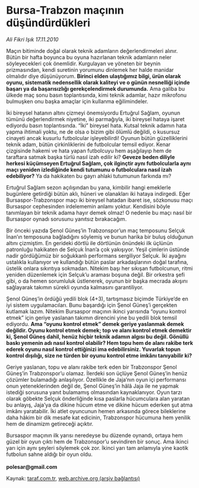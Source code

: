# Bursa-Trabzon maçının düşündürdükleri

*Ali Fikri Işık 17.11.2010*

<div class="yazi"><p>Maçın bitiminde doğal olarak teknik adamların değerlendirmeleri alınır. Bütün bir hafta boyunca bu oyuna hazırlanan teknik adamların neler söyleyecekleri çok önemlidir. Kurgulayan ve yöneten bir beynin prizmasından, kendi suretinin yorumunu dinlemek her halde manidar olmalıdır diye düşünüyorum. <b>Birinci elden ulaştığımız bilgi, ürün olarak oyunu, sistematik nedensellik olarak kaliteyi ve o günün nesnelliği içinde başarı ya da başarısızlığı gerekçelendirmek durumunda.</b> Ama galiba bu ülkede maç sonu basın toplantısında, kimi teknik adamlar, hazır mikrofonu bulmuşken onu başka amaçlar için kullanma eğilimindeler.</p>
<p>İki bireysel hatanın altını çizmeyi önemsiyordu Ertuğrul Sağlam, oyunun tümünü değerlendirmek niyetine, iki parmağıyla, iki bireysel hataya işaret ediyordu basın toplantısında. “İki” bireysel hata. Kutsal teknik adamın hata yapma ihtimali yoktu, ne de olsa o bizim gibi ölümlü değildi, o kusursuz cinayeti ancak kusurlu futbolcular işleyebilirdi! Oyunun bütün güzelliklerini teknik adam, bütün çirkinliklerini de futbolcular temsil ediyor. Kenar çizgisinde hakemi ve hata yapan futbolcuyu hem aşağılayıp hem de taraftara satmak başka türlü nasıl izah edilir ki? <b>Geveze beden diliyle herkesi küçümseyen Ertuğrul Sağlam, çok ilginçtir aynı futbolcularla aynı maçı yeniden izlediğinde kendi tutumunu o futbolculara nasıl izah edebiliyor?</b> Ya da hakikaten bu gayrı ahlaki tutumunun farkında mı?</p>
<p>Ertuğrul Sağlam sezon açılışından bu yana, kimbilir hangi emeklerle bugünlere getirdiği bütün aklı, hüneri ve olanakları iki hataya indirgedi. Eğer Bursaspor-Trabzonspor maçı iki bireysel hatadan ibaret ise, sözkonusu maçı Bursaspor cephesinden irdelememin anlamı yoktur. Kendisini böyle tanımlayan bir teknik adama hayır demek olmaz! O nedenle bu maçı nasıl bir Bursaspor oynadı sorusunu yanıtsız bırakacağım.</p>
<p>Bir önceki yazıda Şenol Güneş’in Trabzonspor’un maç temposunu Selçuk İnan’ın temposuna bağladığını söylemiş ve bunun harika bir buluş olduğunun altını çizmiştim. En gerideki dörtlü ile dörtlünün önündeki ilk üçlünün patronluğu hakikaten de Selçuk İnan’a çok yakışıyor. Yeşil çimlerin üstünde nadir gördüğümüz bir soğukkanlı performans sergiliyor Selçuk. İki ayağını ustalıkla kullanıyor ve kullandığı bütün paslar arkadaşlarının doğal tarafına, üstelik onlara sıkıntıya sokmadan. Nitekim başı her sıkışan futbolcunun, ritmi yeniden düzenlemek için Selçuk’u araması boşuna değil. Bir orkestra şefi gibi, o da hemen sorumluluk üstlenerek, oyunun bir başka mecrada akışını sağlayarak takımın sürekli oyunda kalmasını garantiliyor.</p>
<p>Şenol Güneş’in ördüğü yedili blok (4+3), tartışmasız biçimde Türkiye’de en iyi sistem uygulamacıları. Bunu başardığı için Şenol Güneş’i gerçekten kutlamak lazım. Nitekim Bursaspor maçının ikinci yarısında “oyunu kontrol etmek” için geriye yaslanan takımın direncini yine bu yedili blok temsil ediyordu. <b>Ama “oyunu kontrol etmek” demek geriye yaslanmak demek değildir. Oyunu kontrol etmek demek; top ve alanı kontrol etmek demektir ki, Şenol Güneş dahil, henüz hiçbir teknik adamın algısı bu değil. Gönüllü baskı yemenin adı nasıl kontrol olabilir? Hem topu hem de alanı rakibe terk ederek oyunu nasıl kontrol ettiğinizi ima edebilirsiniz. Yuvarlak topun kontrol dışılığı, size ne türden bir oyunu kontrol etme imkânı tanıyabilir ki? </b></p>
<p>Geriye yaslanan, topu ve alanı rakibe terk eden bir Trabzonspor Şenol Güneş’in Trabzonspor’u olamaz. İlerdeki son üçlüye Şenol Güneş’in henüz çözümler bulamadığı anlaşılıyor. Özellikle de Jaja’nın oyun içi performansı onun yeteneklerinden değil de, Şenol Güneş’in hâlâ Jaja ile ne yapmak istediği sorusuna yanıt bulamamış olmasından kaynaklanıyor. Oyun tarzı olarak göbekte Selçuk önderliğinde kısa paslarla hücumculara alan yaratan bu anlayış, Jaja’ya da dikine hücum etme ve dikine hücum ederken şut atma imkânı yaratabilir. İki atlet oyuncunun hemen arkasında görece bileklerine daha hâkim bir dik mesafe kat edicinin, Trabzonspor hücumuna hem yenilik hem de dinamizm getireceği açıktır.</p>
<p>Bursaspor maçının ilk yarısı neredeyse bu düzende oynandı, ortaya hem güzel bir oyun çıktı hem de Trabzonspor’u sevindiren bir sonuç. Ama ikinci yarı için aynı şeyleri söylemek çok zor. İkinci yarı tam anlamıyla yine kaotik futbolun sahne aldığı bir oyun oldu.<br/><br/><b>polesar@gmail.com</b><b><i></i></b></p></div>

Kaynak: [taraf.com.tr](http://www.taraf.com.tr:80/ali-fikri-isik/makale-bursa-trabzon-macinin-dusundurdukleri.htm), [web.archive.org (arşiv bağlantısı)](http://web.archive.org/web/20101118234829/http://www.taraf.com.tr:80/ali-fikri-isik/makale-bursa-trabzon-macinin-dusundurdukleri.htm)
